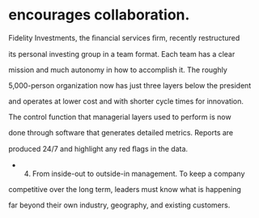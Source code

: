 # encourages collaboration.

Fidelity Investments, the ﬁnancial services ﬁrm, recently restructured

its personal investing group in a team format. Each team has a clear

mission and much autonomy in how to accomplish it. The roughly

5,000-person organization now has just three layers below the president

and operates at lower cost and with shorter cycle times for innovation.

The control function that managerial layers used to perform is now

done through software that generates detailed metrics. Reports are

produced 24/7 and highlight any red ﬂags in the data.

- 4. From inside-out to outside-in management. To keep a company

competitive over the long term, leaders must know what is happening

far beyond their own industry, geography, and existing customers.